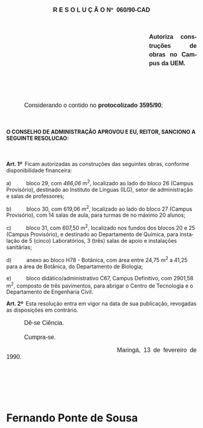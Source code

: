 <body lang=PT-BR style='tab-interval:35.45pt'>

<div class=Section1>

<p class=MsoNormal align=center style='text-align:center'><b style='mso-bidi-font-weight:
normal'><span style='font-size:12.0pt;mso-bidi-font-size:10.0pt;font-family:
Arial'>R E S O L U Ç Ã O Nº<span style="mso-spacerun: yes">  </span>060/90-CAD<o:p></o:p></span></b></p>

<p class=MsoNormal style='margin-top:37.8pt;margin-right:0cm;margin-bottom:
0cm;margin-left:10.0cm;margin-bottom:.0001pt;text-align:justify;line-height:
17.4pt'><b style='mso-bidi-font-weight:normal'><span style='font-size:12.0pt;
mso-bidi-font-size:10.0pt;font-family:Arial'>Autoriza construções de obras no
Campus da UEM.<o:p></o:p></span></b></p>

<p class=MsoNormal style='line-height:17.4pt'><span style='font-size:12.0pt;
mso-bidi-font-size:10.0pt;font-family:Arial'><![if !supportEmptyParas]>&nbsp;<![endif]><o:p></o:p></span></p>

<p class=MsoNormal style='line-height:17.4pt'><span style='font-size:12.0pt;
mso-bidi-font-size:10.0pt;font-family:Arial'><![if !supportEmptyParas]>&nbsp;<![endif]><o:p></o:p></span></p>

<p class=MsoNormal style='text-indent:35.45pt;line-height:150%'><span
style='font-size:12.0pt;mso-bidi-font-size:10.0pt;font-family:Arial'>Considerando
o contido no <b>protocolizado 3595/90</b>;<o:p></o:p></span></p>

<p class=MsoNormal style='line-height:17.4pt'><span style='font-size:12.0pt;
mso-bidi-font-size:10.0pt;font-family:Arial'><![if !supportEmptyParas]>&nbsp;<![endif]><o:p></o:p></span></p>

<p class=MsoBodyTextIndent><b>O CONSELHO DE ADMINISTRAÇÃO APROVOU E EU, REITOR,
SANCIONO A SEGUINTE RESOLUCAO:<o:p></o:p></b></p>

<p class=MsoNormal style='line-height:17.4pt'><span style='font-size:12.0pt;
mso-bidi-font-size:10.0pt;font-family:Arial'><![if !supportEmptyParas]>&nbsp;<![endif]><o:p></o:p></span></p>

<p class=MsoBodyTextIndent style='tab-stops:35.45pt'><b>Art. 1º<span
style="mso-spacerun: yes">  </span></b>Ficam autorizadas as construções das
seguintes obras, conforme disponibilidade financeira:</p>

<p class=MsoBodyTextIndent style='margin-left:0cm;mso-list:l0 level1 lfo1;
tab-stops:35.45pt'><![if !supportLists]>a)<span style='font:7.0pt "Times New Roman"'>&nbsp;&nbsp;&nbsp;&nbsp;&nbsp;&nbsp;&nbsp;&nbsp;&nbsp;&nbsp;&nbsp;&nbsp;&nbsp;&nbsp;&nbsp;&nbsp;
</span><![endif]>bloco 29, com <i style='mso-bidi-font-style:normal'>466,06 </i>m<sup>2</sup>,
localizado ao lado do bloco 26 (Campus Provisório), destinado ao Instituto de
Línguas (ILG), setor de administração e salas de professores;</p>

<p class=MsoBodyTextIndent style='margin-left:0cm;mso-list:l0 level1 lfo1;
tab-stops:35.45pt'><![if !supportLists]>b)<span style='font:7.0pt "Times New Roman"'>&nbsp;&nbsp;&nbsp;&nbsp;&nbsp;&nbsp;&nbsp;&nbsp;&nbsp;&nbsp;&nbsp;&nbsp;&nbsp;&nbsp;&nbsp;&nbsp;
</span><![endif]>bloco 30, com 619,06 m<sup>2</sup>, localizado ao lado do
bloco 27 (Campus Provisório), com 14 salas de aula, para turmas de no máximo 20
alunos;</p>

<p class=MsoBodyTextIndent style='margin-left:0cm;mso-list:l0 level1 lfo1;
tab-stops:35.45pt'><![if !supportLists]>c)<span style='font:7.0pt "Times New Roman"'>&nbsp;&nbsp;&nbsp;&nbsp;&nbsp;&nbsp;&nbsp;&nbsp;&nbsp;&nbsp;&nbsp;&nbsp;&nbsp;&nbsp;&nbsp;&nbsp;
</span><![endif]>bloco 31, com 607,50 m<sup>2</sup>, localizado nos fundos dos
blocos 20 e 25 (Campus Provisório), e destinado ao Departamento de Química,
para instalação de 5 (cinco) Laboratórios, 3 (três) salas de apoio e
instalações sanitárias;</p>

<p class=MsoBodyTextIndent style='margin-left:0cm;mso-list:l0 level1 lfo1;
tab-stops:35.45pt'><![if !supportLists]>d)<span style='font:7.0pt "Times New Roman"'>&nbsp;&nbsp;&nbsp;&nbsp;&nbsp;&nbsp;&nbsp;&nbsp;&nbsp;&nbsp;&nbsp;&nbsp;&nbsp;&nbsp;&nbsp;&nbsp;
</span><![endif]>anexo ao bloco H78 - Botânica, com área entre 24,75 m<sup>2</sup>
a 41,25 para a área de Botânica, do Departamento de Biologia;</p>

<p class=MsoBodyTextIndent style='margin-left:0cm;mso-list:l0 level1 lfo1;
tab-stops:35.45pt'><![if !supportLists]>e)<span style='font:7.0pt "Times New Roman"'>&nbsp;&nbsp;&nbsp;&nbsp;&nbsp;&nbsp;&nbsp;&nbsp;&nbsp;&nbsp;&nbsp;&nbsp;&nbsp;&nbsp;&nbsp;&nbsp;
</span><![endif]>bloco didático/administrativo C67, Campus Definitivo, com
2901,58 m<sup>2</sup>, composto de três pavimentos, para abrigar o Centro de
Tecnologia e o Departamento de Engenharia Civil.</p>

<p class=MsoBodyTextIndent2><b>Art. 2º<span style="mso-spacerun: yes">  </span></b>Esta
resolução entra em vigor na data de sua publicação, revogadas as disposições em
contrário.</p>

<p class=MsoNormal style='text-indent:35.45pt;line-height:17.4pt'><span
style='font-size:12.0pt;mso-bidi-font-size:10.0pt;font-family:Arial'>Dê-se
Ciência.<o:p></o:p></span></p>

<p class=MsoNormal style='margin-bottom:10.8pt;text-indent:35.45pt;line-height:
17.4pt'><span style='font-size:12.0pt;mso-bidi-font-size:10.0pt;font-family:
Arial'>Cumpra-se.<o:p></o:p></span></p>

<p class=MsoNormal style='text-align:justify;text-indent:219.75pt'><span
style='font-size:12.0pt;mso-bidi-font-size:10.0pt;font-family:Arial'>Maringá,
13 de fevereiro de 1990.<o:p></o:p></span></p>

<p class=MsoNormal style='text-align:justify;text-indent:219.75pt'><span
style='font-size:12.0pt;mso-bidi-font-size:10.0pt;font-family:Arial'><![if !supportEmptyParas]>&nbsp;<![endif]><o:p></o:p></span></p>

<p class=MsoNormal style='text-align:justify;text-indent:219.75pt'><span
style='font-size:12.0pt;mso-bidi-font-size:10.0pt;font-family:Arial'><![if !supportEmptyParas]>&nbsp;<![endif]><o:p></o:p></span></p>

<p class=MsoNormal style='text-align:justify;text-indent:219.75pt'><span
style='font-size:12.0pt;mso-bidi-font-size:10.0pt;font-family:Arial'><![if !supportEmptyParas]>&nbsp;<![endif]><o:p></o:p></span></p>

<h1>Fernando Ponte de Sousa</h1>

<p class=MsoNormal align=center style='text-align:center'><span
style='font-size:12.0pt;mso-bidi-font-size:10.0pt;font-family:Arial'><![if !supportEmptyParas]>&nbsp;<![endif]><o:p></o:p></span></p>

<p class=MsoNormal><span style='font-size:12.0pt;mso-bidi-font-size:10.0pt;
font-family:Arial'><![if !supportEmptyParas]>&nbsp;<![endif]><o:p></o:p></span></p>

</div>

</body>
